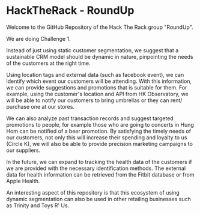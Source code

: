 # HackTheRack - RoundUp
Welcome to the GitHub Repository of the Hack The Rack group "RoundUp".

We are doing Challenge 1.

Instead of just using static customer segmentation, we suggest that a sustainable CRM model should be dynamic in nature, pinpointing the needs of the customers at the right time.

Using location tags and external data (such as facebook event), we can identify which event our customers will be attending. With this information, we can provide suggestions and promotions that is suitable for them. For example, using the customer's location and API from HK Observatory, we will be able to notify our customers to bring umbrellas or they can rent/ purchase one at our stores. 

We can also analyze past transaction records and suggest targeted promotions to people, for example those who are going to concerts in Hung Hom can be notified of a beer promotion. By satisfying the timely needs of our customers, not only this will increase their spending and loyalty to us (Circle K), we will also be able to provide precision marketing campaigns to our suppliers. 

In the future, we can expand to tracking the health data of the customers if we are provided with the necessary identification methods. The external data for health information can be retrieved from the Fitbit database or from Apple Health.

An interesting aspect of this repository is that this ecosystem of using dynamic segmentation can also be used in other retailing businesses such as Trinity and Toys R' Us.
